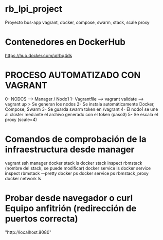 # rb_lpi_project
Proyecto bus-app vagrant, docker, compose, swarm, stack, scale proxy

# Contenedores en DockerHub
https://hub.docker.com/u/rbq4ds

# PROCESO AUTOMATIZADO CON VAGRANT
0- NODOS --> Manager / Nodo1
1- Vagrantfile --> vagrant validate --> vagrant up > Se generan los nodos
2- Se instala automáticamente Docker, Compose, Swarm
3- Se guarda swarm token en /vagrant
4- El nodo1 se une al clúster mediante el archivo generado con el token (paso3)
5- Se escala el proxy (scale=4)

# Comandos de comprobación de la infraestructura desde manager
vagrant ssh manager
docker stack ls
docker stack inspect rbmstack (nombre del stack, se puede modificar)
docker service ls
docker service inspect rbmstack --pretty
docker ps
docker service ps rbmstack_proxy
docker network ls

# Probar desde navegador o curl Equipo anfitrión (redirección de puertos correcta)
"http://localhost:8080"



